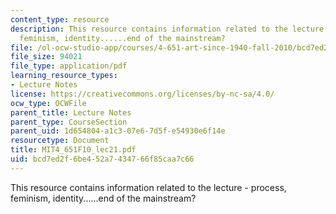 ```yaml
---
content_type: resource
description: This resource contains information related to the lecture - process,
  feminism, identity......end of the mainstream?
file: /ol-ocw-studio-app/courses/4-651-art-since-1940-fall-2010/bcd7ed2f6be452a7434766f85caa7c66_MIT4_651F10_lec21.pdf
file_size: 94021
file_type: application/pdf
learning_resource_types:
- Lecture Notes
license: https://creativecommons.org/licenses/by-nc-sa/4.0/
ocw_type: OCWFile
parent_title: Lecture Notes
parent_type: CourseSection
parent_uid: 1d654804-a1c3-07e6-7d5f-e54930e6f14e
resourcetype: Document
title: MIT4_651F10_lec21.pdf
uid: bcd7ed2f-6be4-52a7-4347-66f85caa7c66
---
```

This resource contains information related to the lecture - process, feminism, identity......end of the mainstream?